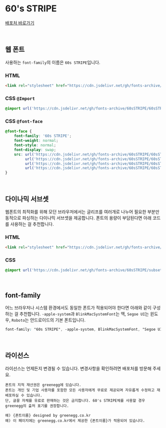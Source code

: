 # 60's STRIPE

[배포처 바로가기](https://greenegg.co.kr/?portfolio=60s-stripe-font)

&nbsp;

## 웹 폰트

사용하는 `font-family`의 이름은 `60s STRIPE`입니다.

### HTML

```html
<link rel="stylesheet" href="https://cdn.jsdelivr.net/gh/fonts-archive/60sSTRIPE/60sSTRIPE.css" type="text/css"/>
```

### CSS `@Import`

```css
@import url('https://cdn.jsdelivr.net/gh/fonts-archive/60sSTRIPE/60sSTRIPE.css');
```

### CSS `@font-face`

```css
@font-face {
    font-family: '60s STRIPE';
    font-weight: normal;
    font-style: normal;
    font-display: swap;
    src: url('https://cdn.jsdelivr.net/gh/fonts-archive/60sSTRIPE/60sSTRIPE.woff2') format('woff2'),
         url('https://cdn.jsdelivr.net/gh/fonts-archive/60sSTRIPE/60sSTRIPE.woff') format('woff'),
         url('https://cdn.jsdelivr.net/gh/fonts-archive/60sSTRIPE/60sSTRIPE.otf') format('opentype'),
         url('https://cdn.jsdelivr.net/gh/fonts-archive/60sSTRIPE/60sSTRIPE.ttf') format('truetype');
}
```

&nbsp;

## 다이나믹 서브셋

웹폰트의 최적화를 위해 모던 브라우저에서는 글리프를 여러개로 나누어 필요한 부분만 동적으로 파싱하는 다이나믹 서브셋을 제공합니다. 폰트의 용량이 부담된다면 아래 코드를 사용하는 걸 추천합니다.

### HTML

```html
<link rel="stylesheet" href="https://cdn.jsdelivr.net/gh/fonts-archive/60sSTRIPE/subsets/60sSTRIPE-dynamic-subset.css" type="text/css"/>
```

### CSS

```css
@import url('https://cdn.jsdelivr.net/gh/fonts-archive/60sSTRIPE/subsets/60sSTRIPE-dynamic-subset.css');
```

&nbsp;

## font-family

어느 브라우저나 시스템 환경에서도 동일한 폰트가 적용되어야 한다면 아래와 같이 구성하는 걸 추천합니다. `-apple-system`과 `BlinkMacSystemFont`는 맥, `Segoe UI`는 윈도우, `Roboto`는 안드로이드의 기본 폰트입니다.



```css
font-family: "60s STRIPE", -apple-system, BlinkMacSystemFont, "Segoe UI", Roboto, Oxygen, Ubuntu, Cantarell, "Open Sans", "Helvetica Neue", sans-serif;
```

&nbsp;

## 라이선스

라이선스는 언제든지 변경될 수 있습니다. 변경사항을 확인하려면 배포처를 방문해 주세요.

```
폰트의 지적 재산권은 greenegg에 있습니다. 
폰트는 개인 및 기업 사용자를 포함한 모든 사용자에게 무료로 제공되며 자유롭게 수정하고 재배포하실 수 있습니다. 
단, 글꼴 자체를 유료로 판매하는 것은 금지합니다. 60's STRIPE체를 사용할 경우 greenegg의 출처 표기를 권장합니다. 
 
예) {폰트이름} designed by greenegg.co.kr 
예) 이 페이지에는 greenegg.co.kr에서 제공한 {폰트이름}가 적용되어 있습니다.
```
